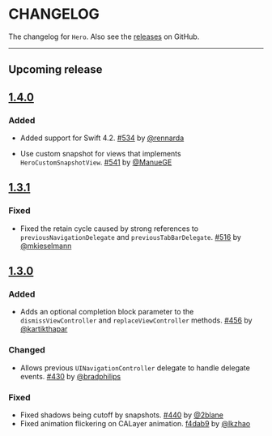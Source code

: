 # CHANGELOG

The changelog for `Hero`. Also see the [releases](https://github.com/HeroTransitions/Hero/releases) on GitHub.

--------------------------------------

## Upcoming release

## [1.4.0](https://github.com/HeroTransitions/Hero/releases/tag/1.4.0)

### Added

- Added support for Swift 4.2.
[#534](https://github.com/HeroTransitions/Hero/pull/534) by [@rennarda](https://github.com/rennarda)

- Use custom snapshot for views that implements `HeroCustomSnapshotView`.
[#541](https://github.com/HeroTransitions/Hero/pull/541) by [@ManueGE](https://github.com/ManueGE)


## [1.3.1](https://github.com/HeroTransitions/Hero/releases/tag/1.3.1)

### Fixed

- Fixed the retain cycle caused by strong references to `previousNavigationDelegate` and `previousTabBarDelegate`.
[#516](https://github.com/HeroTransitions/Hero/pull/516) by [@mkieselmann](https://github.com/mkieselmann)

## [1.3.0](https://github.com/HeroTransitions/Hero/releases/tag/1.3.0)

### Added
- Adds an optional completion block parameter to the `dismissViewController` and `replaceViewController` methods.
[#456](https://github.com/HeroTransitions/Hero/pull/456) by [@kartikthapar](https://github.com/kartikthapar)

### Changed
- Allows previous `UINavigationController` delegate to handle delegate events.
[#430](https://github.com/HeroTransitions/Hero/pull/430) by [@bradphilips](https://github.com/bradphilips)

### Fixed
- Fixed shadows being cutoff by snapshots. 
[#440](https://github.com/HeroTransitions/Hero/pull/440) by [@2blane](https://github.com/2blane)
- Fixed animation flickering on CALayer animation.
[f4dab9](https://github.com/HeroTransitions/Hero/commit/f4dab9ed2ab88ae065605199d5aca7706b07c2ad) by [@lkzhao](https://github.com/lkzhao)
